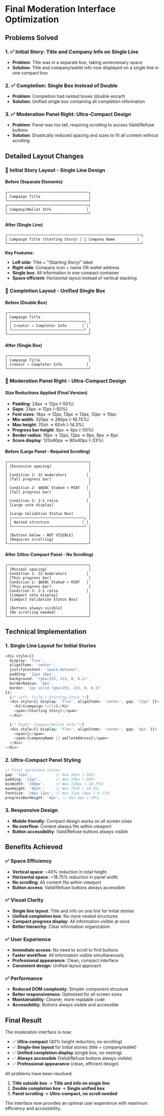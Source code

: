 # Final Moderation Interface Optimization

## Problems Solved

### 1. ✅ **Initial Story: Title and Company Info on Single Line**
- **Problem**: Title was in a separate box, taking unnecessary space
- **Solution**: Title and company/wallet info now displayed on a single line in one compact box

### 2. ✅ **Completion: Single Box Instead of Double**
- **Problem**: Completion had nested boxes (double encart)
- **Solution**: Unified single box containing all completion information

### 3. ✅ **Moderation Panel Right: Ultra-Compact Design**
- **Problem**: Panel was too tall, requiring scrolling to access Valid/Refuse buttons
- **Solution**: Drastically reduced spacing and sizes to fit all content without scrolling

## Detailed Layout Changes

### 🎯 **Initial Story Layout - Single Line Design**

#### Before (Separate Elements)
```
┌─────────────────────────────────────┐
│ Campaign Title                      │
└─────────────────────────────────────┘
┌─────────────────────────────────────┐
│ Company/Wallet Info                │
└─────────────────────────────────────┘
```

#### After (Single Line)
```
┌─────────────────────────────────────────────────────────────┐
│ Campaign Title (Starting Story) │ 🏢 Company Name          │
└─────────────────────────────────────────────────────────────┘
```

**Key Features:**
- **Left side**: Title + "(Starting Story)" label
- **Right side**: Company icon + name OR wallet address
- **Single box**: All information in one compact container
- **Space efficient**: Horizontal layout instead of vertical stacking

### 🔄 **Completion Layout - Unified Single Box**

#### Before (Double Box)
```
┌─────────────────────────────────────┐
│ Campaign Title                      │
│ ┌─────────────────────────────────┐ │
│ │ Creator → Completer Info       │ │
│ └─────────────────────────────────┘ │
└─────────────────────────────────────┘
```

#### After (Single Box)
```
┌─────────────────────────────────────┐
│ Campaign Title                      │
│ Creator → Completer Info           │
└─────────────────────────────────────┘
```

### 📏 **Moderation Panel Right - Ultra-Compact Design**

#### Size Reductions Applied (Final Version)
- **Padding**: 24px → 12px (-50%)
- **Gaps**: 24px → 12px (-50%)
- **Font sizes**: 14px → 12px, 13px → 12px, 12px → 10px
- **Min width**: 320px → 260px (-18.75%)
- **Max height**: 70vh → 60vh (-14.3%)
- **Progress bar height**: 8px → 4px (-50%)
- **Border radius**: 16px → 12px, 12px → 8px, 8px → 6px
- **Score display**: 120x60px → 80x40px (-33%)

#### Before (Large Panel - Required Scrolling)
```
┌─────────────────────────────────────┐
│ [Excessive spacing]                 │
│                                     │
│ Condition 1: 22 moderators         │
│ [Tall progress bar]                 │
│                                     │
│ Condition 2: $WINC Staked > MINT   │
│ [Tall progress bar]                 │
│                                     │
│ Condition 3: 2:1 ratio             │
│ [Large vote display]                │
│                                     │
│ [Large Validation Status Box]       │
│ ┌─────────────────────────────────┐ │
│ │ Nested structure               │ │
│ └─────────────────────────────────┘ │
│                                     │
│ [Buttons below - NOT VISIBLE]       │
│ [Requires scrolling]                │
└─────────────────────────────────────┘
```

#### After (Ultra-Compact Panel - No Scrolling)
```
┌─────────────────────────────────────┐
│ [Minimal spacing]                   │
│ Condition 1: 22 moderators         │
│ [Thin progress bar]                 │
│ Condition 2: $WINC Staked > MINT   │
│ [Thin progress bar]                 │
│ Condition 3: 2:1 ratio             │
│ [Compact vote display]              │
│ [Compact Validation Status Box]     │
│                                     │
│ [Buttons always visible]            │
│ [No scrolling needed]               │
└─────────────────────────────────────┘
```

## Technical Implementation

### 1. **Single Line Layout for Initial Stories**
```typescript
<div style={{
  display: 'flex',
  alignItems: 'center',
  justifyContent: 'space-between',
  padding: '12px 16px',
  background: 'rgba(255, 215, 0, 0.1)',
  borderRadius: '8px',
  border: '1px solid rgba(255, 215, 0, 0.3)'
}}>
  {/* Left: Title + Starting Story */}
  <div style={{ display: 'flex', alignItems: 'center', gap: '12px' }}>
    <h2>{campaign.title}</h2>
    <span>(Starting Story)</span>
  </div>
  
  {/* Right: Company/Wallet Info */}
  <div style={{ display: 'flex', alignItems: 'center', gap: '8px' }}>
    <span>🏢</span>
    <span>{companyName || walletAddress}</span>
  </div>
</div>
```

### 2. **Ultra-Compact Panel Styling**
```typescript
// Final optimized values
gap: '12px',           // Was 24px (-50%)
padding: '12px',       // Was 24px (-50%)
minWidth: '260px',     // Was 320px (-18.75%)
maxHeight: '60vh',     // Was 70vh (-14.3%)
fontSize: '10px-12px', // Was 11px-14px (-9-17%)
progressBarHeight: '4px', // Was 8px (-50%)
```

### 3. **Responsive Design**
- **Mobile friendly**: Compact design works on all screen sizes
- **No overflow**: Content always fits within viewport
- **Button accessibility**: Valid/Refuse buttons always visible

## Benefits Achieved

### ✅ **Space Efficiency**
- **Vertical space**: ~40% reduction in total height
- **Horizontal space**: ~18.75% reduction in panel width
- **No scrolling**: All content fits within viewport
- **Button access**: Valid/Refuse buttons always accessible

### ✅ **Visual Clarity**
- **Single line layout**: Title and info on one line for Initial stories
- **Unified completion box**: No more nested structures
- **Compact progress display**: All information visible at once
- **Better hierarchy**: Clear information organization

### ✅ **User Experience**
- **Immediate access**: No need to scroll to find buttons
- **Faster workflow**: All information visible simultaneously
- **Professional appearance**: Clean, compact interface
- **Consistent design**: Unified layout approach

### ✅ **Performance**
- **Reduced DOM complexity**: Simpler component structure
- **Better responsiveness**: Optimized for all screen sizes
- **Maintainability**: Cleaner, more readable code
- **Accessibility**: Buttons always visible and accessible

## Final Result

The moderation interface is now:
- ✅ **Ultra-compact** (40% height reduction, no scrolling)
- ✅ **Single-line layout** for Initial stories (title + company/wallet)
- ✅ **Unified completion display** (single box, no nesting)
- ✅ **Always accessible** (Valid/Refuse buttons always visible)
- ✅ **Professional appearance** (clean, efficient design)

All problems have been resolved:
1. **Title outside box** → **Title and info on single line**
2. **Double completion box** → **Single unified box**
3. **Panel scrolling** → **Ultra-compact, no scroll needed**

The interface now provides an optimal user experience with maximum efficiency and accessibility. 